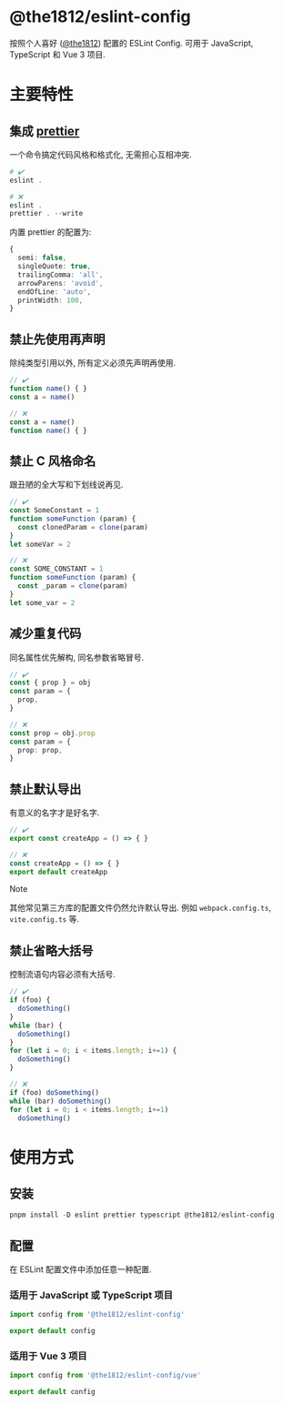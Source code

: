 # @the1812/eslint-config

按照个人喜好 ([@the1812](https://github.com/the1812/)) 配置的 ESLint Config. 可用于 JavaScript, TypeScript 和 Vue 3 项目.

# 主要特性
## 集成 [prettier](https://prettier.io/)
一个命令搞定代码风格和格式化, 无需担心互相冲突.

```powershell
# ✔️
eslint .

# ❌
eslint .
prettier . --write
```

内置 prettier 的配置为:
```ts
{
  semi: false,
  singleQuote: true,
  trailingComma: 'all',
  arrowParens: 'avoid',
  endOfLine: 'auto',
  printWidth: 100,
}
```

## 禁止先使用再声明
除纯类型引用以外, 所有定义必须先声明再使用.

```ts
// ✔️
function name() { }
const a = name()

// ❌
const a = name()
function name() { }
```

## 禁止 C 风格命名
跟丑陋的全大写和下划线说再见.

```ts
// ✔️
const SomeConstant = 1
function someFunction (param) {
  const clonedParam = clone(param)
}
let someVar = 2

// ❌
const SOME_CONSTANT = 1
function someFunction (param) {
  const _param = clone(param)
}
let some_var = 2
```

## 减少重复代码
同名属性优先解构, 同名参数省略冒号.

```ts
// ✔️
const { prop } = obj
const param = {
  prop,
}

// ❌
const prop = obj.prop
const param = {
  prop: prop,
}
```

## 禁止默认导出
有意义的名字才是好名字.

```ts
// ✔️
export const createApp = () => { }

// ❌
const createApp = () => { }
export default createApp
```

> [!NOTE]
> 其他常见第三方库的配置文件仍然允许默认导出. 例如 `webpack.config.ts`, `vite.config.ts` 等.

## 禁止省略大括号
控制流语句内容必须有大括号.

```ts
// ✔️
if (foo) {
  doSomething()
}
while (bar) {
  doSomething()
}
for (let i = 0; i < items.length; i+=1) {
  doSomething()
}

// ❌
if (foo) doSomething()
while (bar) doSomething()
for (let i = 0; i < items.length; i+=1)
  doSomething()
```

# 使用方式

## 安装

```powershell
pnpm install -D eslint prettier typescript @the1812/eslint-config
```

## 配置

在 ESLint 配置文件中添加任意一种配置.

### 适用于 JavaScript 或 TypeScript 项目
```JavaScript
import config from '@the1812/eslint-config'

export default config
```

### 适用于 Vue 3 项目
```JavaScript
import config from '@the1812/eslint-config/vue'

export default config
```
